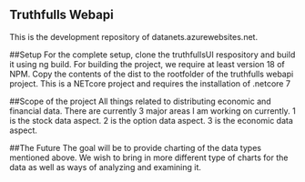 ## Truthfulls Webapi
This is the development repository of datanets.azurewebsites.net. 

##Setup
For the complete setup, clone the truthfullsUI respository and build it using ng build. For building the project, we require at least version 18 of NPM.
Copy the contents of the dist to the rootfolder of the truthfulls webapi project. This is a NETcore project and requires the installation of .netcore 7

##Scope of the project
All things related to distributing economic and financial data. There are currently 3 major areas I am working on currently. 1 is the stock data aspect. 2 is the option data aspect. 3 is the economic data aspect. 

##The Future
The goal will be to provide charting of the data types mentioned above. We wish to bring in more different type of charts for the data as well as ways of analyzing and examining it. 

